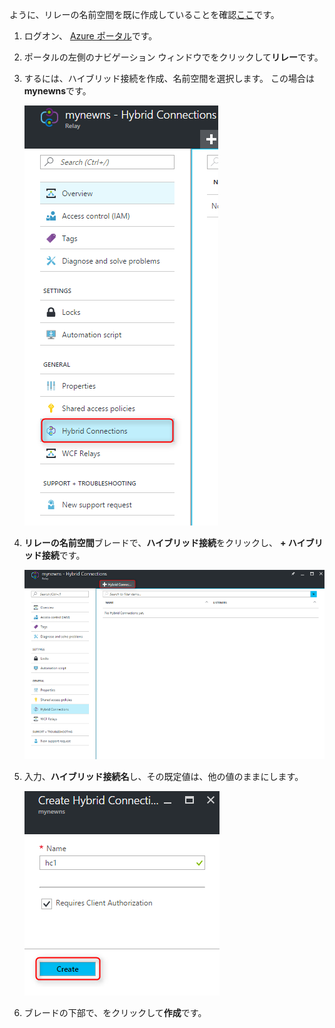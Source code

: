 ように、リレーの名前空間を既に作成していることを確認[ここ][namespace-how-to]です。

1. ログオン、 [Azure ポータル](https://portal.azure.com)です。
2. ポータルの左側のナビゲーション ウィンドウでをクリックして**リレー**です。
3. するには、ハイブリッド接続を作成、名前空間を選択します。 この場合は**mynewns**です。
   
    ![ホスト コント ローラーを作成します。](./media/relay-create-hybrid-connection-portal/create-hc-1.png)
4. **リレーの名前空間**ブレードで、**ハイブリッド接続**をクリックし、 **+ ハイブリッド接続**です。
   
    ![ホスト コント ローラーを選択します。](./media/relay-create-hybrid-connection-portal/create-hc-2.png)
5. 入力、**ハイブリッド接続名**し、その既定値は、他の値のままにします。
   
    ![新規の選択](./media/relay-create-hybrid-connection-portal/create-hc-3.png)
6. ブレードの下部で、をクリックして**作成**です。

[namespace-how-to]: ../articles/service-bus-relay/relay-create-namespace-portal.md 